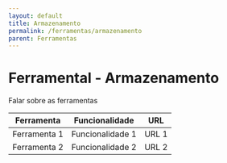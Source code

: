 ```yaml
---
layout: default
title: Armazenamento
permalink: /ferramentas/armazenamento
parent: Ferramentas
---
```


# Ferramental - Armazenamento

Falar sobre as ferramentas

| Ferramenta | Funcionalidade | URL |
| - | - | - |
| Ferramenta 1 | Funcionalidade 1 | URL 1 |
| Ferramenta 2 | Funcionalidade 2 | URL 2 |
